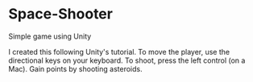 # Space-Shooter
Simple game using Unity

I created this following Unity's tutorial. To move the player, use the directional keys on your keyboard. To shoot, press the left control (on a Mac). Gain points by shooting asteroids.
